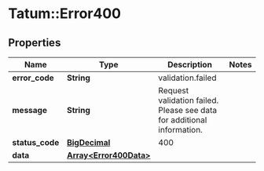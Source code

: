 # Tatum::Error400

## Properties
Name | Type | Description | Notes
------------ | ------------- | ------------- | -------------
**error_code** | **String** | validation.failed | 
**message** | **String** | Request validation failed. Please see data for additional information. | 
**status_code** | [**BigDecimal**](BigDecimal.md) | 400 | 
**data** | [**Array&lt;Error400Data&gt;**](Error400Data.md) |  | 

